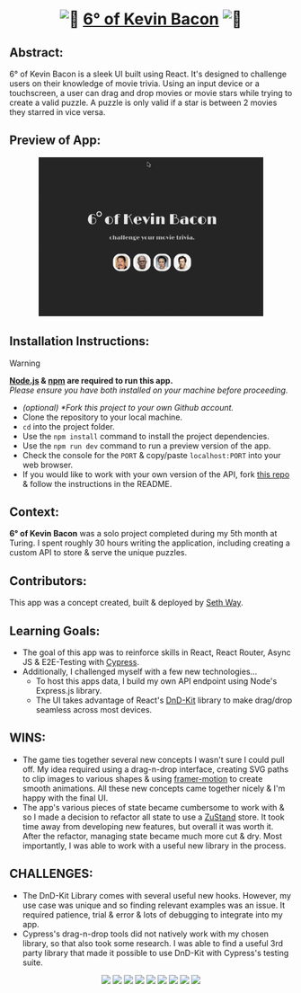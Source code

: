 <h1 align="center"><picture>
  <source srcset="https://fonts.gstatic.com/s/e/notoemoji/latest/1f37f/512.webp" type="image/webp">
  <img src="https://fonts.gstatic.com/s/e/notoemoji/latest/1f37f/512.gif" alt="🍿" width="32" height="32">
</picture><a href="https://degs-o-kev-bacon.vercel.app/" target="_blank">6&deg; of Kevin Bacon</a><picture>
  <source srcset="https://fonts.gstatic.com/s/e/notoemoji/latest/1f37f/512.webp" type="image/webp">
  <img src="https://fonts.gstatic.com/s/e/notoemoji/latest/1f37f/512.gif" alt="🍿" width="32" height="32">
</picture></h1>

## Abstract:
[//]: <> (Briefly describe what you built and its features. What problem is the app solving? How does this application solve that problem?)
6&deg; of Kevin Bacon is a sleek UI built using React. It's designed to challenge users on their knowledge of movie trivia. Using an input device or a touchscreen, a user can drag and drop movies or movie stars while trying to create a valid puzzle. A puzzle is only valid if a star is between 2 movies they starred in vice versa.

## Preview of App:
[//]: <> (Provide ONE gif or screenshot of your application - choose the "coolest" piece of functionality to show off.)
<div align="center">
  <img src="/src/assets/images/site-nav.gif" alt="preview of app navigation" width="400px" height="auto">
</div>

## Installation Instructions:
[//]: <> (What steps does a person have to take to get your app cloned down and running?)

> [!WARNING]
> **[Node.js](https://nodejs.org/en) & [npm](https://www.npmjs.com/) are required to run this app.**<br>
> _Please ensure you have both installed on your machine before proceeding._

- _(optional) *Fork this project to your own Github account._
- Clone the repository to your local machine.
- `cd` into the project folder.
- Use the `npm install` command to install the project dependencies.
- Use the `npm run dev` command to run a preview version of the app.
- Check the console for the `PORT` & copy/paste `localhost:PORT` into your web browser.
- If you would like to work with your own version of the API, fork [this repo](https://github.com/seth-way/degs-o-kev-bacon-api) & follow the instructions in the README.

## Context:
[//]: <> (Give some context for the project here. How long did you have to work on it? How far into the Turing program are you?)
<strong>6&deg; of Kevin Bacon</strong> was a solo project completed during my 5th month at Turing. I spent roughly 30 hours writing the application, including creating a custom API to store & serve the unique puzzles.

## Contributors:
[//]: <> (Who worked on this application? Link to their GitHubs.)
This app was a concept created, built & deployed by <a href="https://github.com/seth-way">Seth Way</a>.

## Learning Goals:
[//]: <> (What were the learning goals of this project? What tech did you work with?)
- The goal of this app was to reinforce skills in React, React Router, Async JS & E2E-Testing with [Cypress](https://www.cypress.io/).
- Additionally, I challenged myself with a few new technologies...
  - To host this apps data, I build my own API endpoint using Node's Express.js library.
  - The UI takes advantage of React's [DnD-Kit](https://dndkit.com/) library to make drag/drop seamless across most devices.

[//]: <> (What are 2-3 wins you have from this project? What were some challenges you faced - and how did you get over them?)
## WINS:
- The game ties together several new concepts I wasn't sure I could pull off. My idea required using a drag-n-drop interface, creating SVG paths to clip images to various shapes & using [framer-motion](https://www.framer.com/motion/) to create smooth animations. All these new concepts came together nicely & I'm happy with the final UI.
- The app's various pieces of state became cumbersome to work with & so I made a decision to refactor all state to use a [ZuStand](https://zustand.docs.pmnd.rs/getting-started/introduction) store. It took time away from developing new features, but overall it was worth it. After the refactor, managing state became much more cut & dry. Most importantly, I was able to work with a useful new library in the process.
 
## CHALLENGES:
- The DnD-Kit Library comes with several useful new hooks. However, my use case was unique and so finding relevant examples was an issue. It required patience, trial & error & lots of debugging to integrate into my app.
- Cypress's drag-n-drop tools did not natively work with my chosen library, so that also took some research. I was able to find a useful 3rd party library that made it possible to use DnD-Kit with Cypress's testing suite.

<p align="center">
  <img src="https://img.shields.io/badge/React-20232A?style=for-the-badge&logo=react&logoColor=61DAFB]" />
  <img src="https://img.shields.io/badge/React_Router-CA4245?style=for-the-badge&logo=react-router&logoColor=white" />
  <img src="https://img.shields.io/badge/Framer-black?style=for-the-badge&logo=framer&logoColor=blue" />
  <img src="https://img.shields.io/badge/JavaScript-F7DF1E?style=for-the-badge&logo=javascript&logoColor=black" />
  <img src="https://img.shields.io/badge/CSS3-1572B6?style=for-the-badge&logo=css3&logoColor=white" />
  <img src="https://img.shields.io/badge/Vite-646CFF.svg?style=for-the-badge&logo=Vite&logoColor=white" />
  <img src="https://img.shields.io/badge/Cypress-17202C?style=for-the-badge&logo=cypress&logoColor=white" />
  <img src="https://img.shields.io/badge/Node.js-43853D?style=for-the-badge&logo=node.js&logoColor=white" />
  <img src="https://img.shields.io/badge/Express.js-404D59?style=for-the-badge" />
</p>
